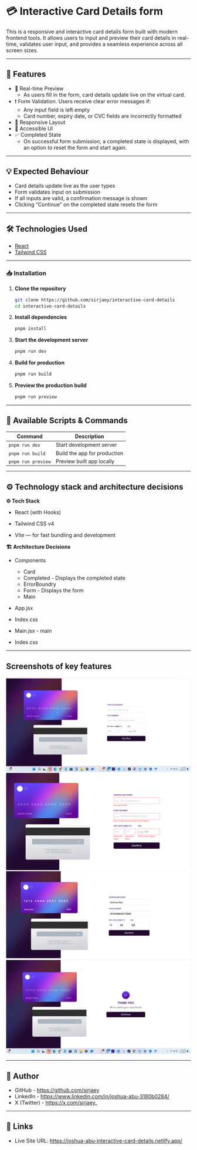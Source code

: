 # 💳 Interactive Card Details form

This is a responsive and interactive card details form built with modern frontend tools. It allows users to input and preview their card details in real-time, validates user input, and provides a seamless experience across all screen sizes.

---

## 📌 Features

- 🔄 Real-time Preview
  - As users fill in the form, card details update live on the virtual card. 
- ❗ Form Validation. 
    Users receive clear error messages if:
    - Any input field is left empty
    - Card number, expiry date, or CVC fields are incorrectly formatted
- 📱 Responsive Layout
- 🧠 Accessible UI
- ✅ Completed State
  - On successful form submission, a completed state is displayed, with an option to reset the form and start again.

---

## 💡 Expected Behaviour

- Card details update live as the user types
- Form validates input on submission
- If all inputs are valid, a confirmation message is shown
- Clicking “Continue” on the completed state resets the form

---

## 🛠️ Technologies Used

- [React](https://reactjs.org/)
- [Tailwind CSS](https://tailwindcss.com/)

---

### 📥 Installation

1. **Clone the repository**
   ```bash
   git clone https://github.com/sirjaey/interactive-card-details
   cd interactive-card-details
   ```
2. **Install dependencies**
   ```bash
   pnpm install
   ```
3. **Start the development server**
   ```bash
   pnpm run dev
   ```
4. **Build for production**
   ```bash
   pnpm run build
   ```
5. **Preview the production build**
   ```bash
   pnpm run preview
   ```

---

## 🧰 Available Scripts & Commands

| Command           | Description                  |
| ----------------- | ---------------------------- |
| `pnpm run dev`     | Start development server     |
| `pnpm run build`   | Build the app for production |
| `pnpm run preview` | Preview built app locally    |

---

## ⚙️ Technology stack and architecture decisions

**⚙️ Tech Stack**

- React (with Hooks)

- Tailwind CSS v4

- Vite — for fast bundling and development

**🏗️ Architecture Decisions**

- Components

  - Card
  - Completed - Displays the completed state
  - ErrorBoundry
  - Form - Displays the form
  - Main

- App.jsx
- Index.css
- Main.jsx - main
- Index.css

---

## Screenshots of key features

![Home page screenshot](./public/images/screenshot.png)
![Error State screenshot](./public/images/errorstate.png)
![Filled State screenshot](./public/images/filled.png)
![Completed State screenshot](./public/images/completed.png)

---

## 👤 Author

- GitHub - https://github.com/sirjaey
- LinkedIn - https://www.linkedin.com/in/joshua-abu-3180b0284/
- X (Twitter) - https://x.com/sirjaey_

---

## 🔗 Links

- Live Site URL: https://joshua-abu-interactive-card-details.netlify.app/
